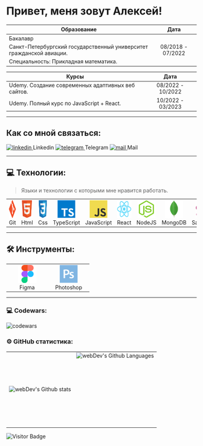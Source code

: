 # Привет, меня зовут Алексей!

| Образование                                                     | Дата              |
| ----------------------------------------------------------------| :---------------: |
| Бакалавр                                                        |                   |
| Санкт-Петербургский государственный университет гражданской авиации.| 08/2018 - 07/2022 |
| Специальность: Прикладная математика.                           |                   |


| Курсы                                                           | Дата              |
| ----------------------------------------------------------------| :---------------: |
| Udemy. Создание современных адаптивных веб сайтов.                  | 08/2022 - 10/2022 |
| Udemy. Полный курс по JavaScript + React.                           | 10/2022 - 03/2023 |

---

<h2 align="left">Как со мной связаться:</h2>

  <div id="badges">
    <a href="https://www.linkedin.com/in/%D0%B0%D0%BB%D0%B5%D0%BA%D1%81%D0%B5%D0%B9-%D0%BA%D0%BE%D0%BC%D0%B0%D1%80%D0%BE%D0%B2-690975279/" target="_blank">
      <img src="https://cdn-icons-png.flaticon.com/512/2504/2504799.png" width="40" height="40" alt="linkedin" />
    </a>Linkedin
    <a href="https://t.me/dnnffff" target="_blank">
      <img src="https://cdn-icons-png.flaticon.com/512/2111/2111646.png" width="40" height="40" alt="telegram" />
    </a>Telegram
    <a href="mailto:alexeykomarov2001@icloud.com" target="_blank">
      <img src="https://cdn-icons-png.flaticon.com/512/331/331390.png?w=826&t=st=1689323154~exp=1689323754~hmac=9c785e813cec20a2b6b18b1ed46aef42a7a6ae46d697871d4f626a65c2ccba13" width="40" height="40" alt="mail" />
    </a>Mail
  </div>

---

<h2 align="left" id="macropower-tech">💻 Технологии:</h2>

> Языки и технологии с которыми мне нравится работать.

<table>
  <tr>
    <td align="center" width="96">
      <a href="#macropower-tech">
        <img src="https://github.com/devicons/devicon/blob/master/icons/git/git-original.svg" width="48" height="48" alt="git" />
      </a>
      <br>Git
    </td>
    <td align="center" width="96">
      <a href="#macropower-tech">
        <img src="https://github.com/devicons/devicon/blob/master/icons/html5/html5-original.svg" width="48" height="48" alt="html5" />
      </a>
      <br>Html
    </td>
    <td align="center" width="96">
      <a href="#macropower-tech">
        <img src="https://github.com/devicons/devicon/blob/master/icons/css3/css3-original.svg" width="48" height="48" alt="css" />
      </a>
      <br>Css
    </td>
    <td align="center" width="96">
      <a href="#macropower-tech">
        <img src="./img/typescript-original.svg" width="48" height="48" alt="TypeScript" />
      </a>
      <br>TypeScript
    </td>
    <td align="center" width="96">
      <a href="#macropower-tech" >
        <img src="https://github.com/devicons/devicon/blob/master/icons/javascript/javascript-original.svg" width="48" height="48" alt="JavaScript" />
      </a>
      <br>JavaScript
    </td>
    <td align="center" width="96"> 
      <a href="#macropower-tech" >
        <img src="https://github.com/devicons/devicon/blob/master/icons/react/react-original.svg" width="48" height="48" alt="react" />
      </a>
      <br>React
    </td>
    <td align="center"  width="96">
      <a href="#macropower-tech">
        <img src="https://github.com/devicons/devicon/blob/master/icons/nodejs/nodejs-original.svg" width="48" height="48" alt="nodejs" />
      </a>
      <br>NodeJS
    </td>
    <td align="center" width="96">
      <a href="#macropower-tech" >
        <img src="https://github.com/devicons/devicon/blob/master/icons/mongodb/mongodb-original.svg" width="48" height="48" alt="mongodb" />
      </a>
      <br>MongoDB
    </td>
    <td align="center" width="96">
      <a href="#macropower-tech" >
        <img src="https://github.com/devicons/devicon/blob/master/icons/sass/sass-original.svg" width="48" height="48" alt="sass/scss" />
      </a>
      <br>Sass/Scss
    </td>
    <td align="center" width="96">
      <a href="#macropower-tech" >
        <img src="https://github.com/devicons/devicon/blob/master/icons/webpack/webpack-original.svg" width="48" height="48" alt="webpack" />
      </a>
      <br>WebPack
    </td>
  </tr>
</table>

---

<h2 align="left">🛠 Инструменты:</h2>

<table>
  <tr>
    <td align="center" width="96">
      <a href="#macropower-tech" >
        <img src="https://github.com/devicons/devicon/blob/master/icons/figma/figma-original.svg" width="48" height="48" alt="figma" />
      </a>
      <br>Figma
    </td>
    <td align="center" width="96">
      <a href="#macropower-tech" >
        <img src="https://github.com/devicons/devicon/blob/master/icons/photoshop/photoshop-plain.svg" width="48" height="48" alt="photoshop" />
      </a>
      <br>Photoshop
    </td>
  </tr>
</table>

---

### 💻 Codewars:

![codewars](https://www.codewars.com/users/dnff/badges/large)

### ⚙️ GitHub статистика:

<table>
  <tr>
    <td>
      <img align="left" src="http://github-readme-streak-stats.herokuapp.com?user=dnfff&theme=dark&background=000000" alt="webDev's Github stats" />
    </td>
    <td>
      <img height="195px" align="right" alt="webDev's Github Languages" src="https://github-readme-stats-sigma-five.vercel.app/api/top-langs/?username=dnfff&layout=compact&theme=vision-friendly-dark" />
    </td>
  </tr>
</table>

![Visitor Badge](https://visitor-badge.laobi.icu/badge?page_id=dnfff)
